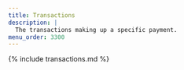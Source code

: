 ```yaml
---
title: Transactions
description: |
  The transactions making up a specific payment.
menu_order: 3300
---
```


{% include transactions.md %}
